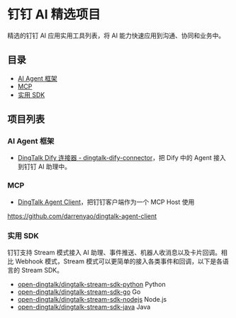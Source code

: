 # 钉钉 AI 精选项目

精选的钉钉 AI 应用实用工具列表，将 AI 能力快速应用到沟通、协同和业务中。

## 目录

- [AI Agent 框架](#ai-agent-框架)
- [MCP](#mcp)
- [实用 SDK](#实用-sdk)

## 项目列表


### AI Agent 框架

- [DingTalk Dify 连接器 - dingtalk-dify-connector](https://github.com/chzealot/dingtalk-dify-connector)，把 Dify 中的 Agent 接入到钉钉 AI 助理中。

### MCP

- [DingTalk Agent Client](https://github.com/darrenyao/dingtalk-agent-client)，把钉钉客户端作为一个 MCP Host 使用

https://github.com/darrenyao/dingtalk-agent-client

### <span id="sdk">实用 SDK</span>

钉钉支持 Stream 模式接入 AI 助理、事件推送、机器人收消息以及卡片回调。相比 Webhook 模式，Stream 模式可以更简单的接入各类事件和回调，以下是各语言的 Stream SDK。


- [open-dingtalk/dingtalk-stream-sdk-python](https://github.com/open-dingtalk/dingtalk-stream-sdk-python) Python
- [open-dingtalk/dingtalk-stream-sdk-go](https://github.com/open-dingtalk/dingtalk-stream-sdk-go) Go
- [open-dingtalk/dingtalk-stream-sdk-nodejs](https://github.com/open-dingtalk/dingtalk-stream-sdk-nodejs) Node.js
- [open-dingtalk/dingtalk-stream-sdk-java](https://github.com/open-dingtalk/dingtalk-stream-sdk-java) Java
